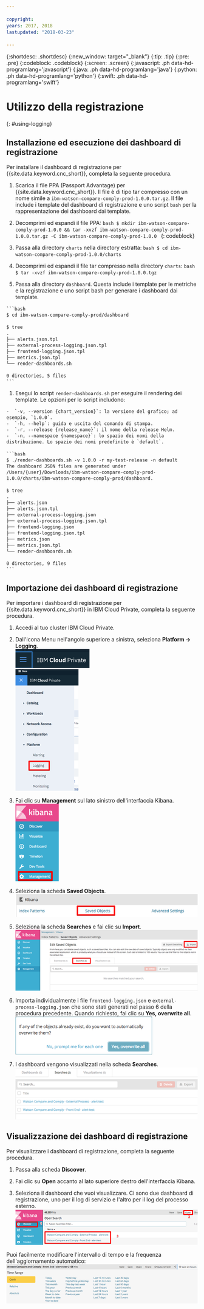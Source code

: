 ```yaml
---

copyright:
years: 2017, 2018
lastupdated: "2018-03-23"

---
```


{:shortdesc: .shortdesc}
{:new_window: target="_blank"}
{:tip: .tip}
{:pre: .pre}
{:codeblock: .codeblock}
{:screen: .screen}
{:javascript: .ph data-hd-programlang='javascript'}
{:java: .ph data-hd-programlang='java'}
{:python: .ph data-hd-programlang='python'}
{:swift: .ph data-hd-programlang='swift'}

# Utilizzo della registrazione
{: #using-logging}

## Installazione ed esecuzione dei dashboard di registrazione

Per installare il dashboard di registrazione per {{site.data.keyword.cnc_short}}, completa la seguente procedura.

  1. Scarica il file PPA (Passport Advantage) per {{site.data.keyword.cnc_short}}. Il file è di tipo tar compresso con un nome simile a `ibm-watson-compare-comply-prod-1.0.0.tar.gz`. Il file include i template del dashboard di registrazione e uno script `bash` per la rappresentazione dei dashboard dai template.

  1. Decomprimi ed espandi il file PPA:
    ```bash
    $ mkdir ibm-watson-compare-comply-prod-1.0.0 && tar -xvzf ibm-watson-compare-comply-prod-1.0.0.tar.gz -C ibm-watson-compare-comply-prod-1.0.0
    ```
    {: codeblock}

  1. Passa alla directory `charts` nella directory estratta:
    ```bash
    $ cd ibm-watson-compare-comply-prod-1.0.0/charts
    ```

  1. Decomprimi ed espandi il file tar compresso nella directory `charts`:
    ```bash
    $ tar -xvzf ibm-watson-compare-comply-prod-1.0.0.tgz
    ```

  1. Passa alla directory `dashboard`. Questa include i template per le metriche e la registrazione e uno script bash per generare i dashboard
dai template.

    ```bash
    $ cd ibm-watson-compare-comply-prod/dashboard

    $ tree
    .
    ├── alerts.json.tpl
    ├── external-process-logging.json.tpl
    ├── frontend-logging.json.tpl
    ├── metrics.json.tpl
    └── render-dashboards.sh

    0 directories, 5 files
    ```

  1. Esegui lo script `render-dashboards.sh` per eseguire il rendering dei template. Le opzioni per lo script includono:
  
    -  `-v, --version {chart_version}`: la versione del grafico; ad esempio, `1.0.0`.
    -  `-h, --help`: guida e uscita del comando di stampa.
    -  `-r, --release {release_name}`: il nome della release Helm.
    -  `-n, --namespace {namespace}`: lo spazio dei nomi della distribuzione. Lo spazio dei nomi predefinito è `default`.

    ```bash
    $ ./render-dashboards.sh -v 1.0.0 -r my-test-release -n default
    The dashboard JSON files are generated under /Users/{user}/Downloads/ibm-watson-compare-comply-prod-1.0.0/charts/ibm-watson-compare-comply-prod/dashboard.

    $ tree
    .
    ├── alerts.json
    ├── alerts.json.tpl
    ├── external-process-logging.json
    ├── external-process-logging.json.tpl
    ├── frontend-logging.json
    ├── frontend-logging.json.tpl
    ├── metrics.json
    ├── metrics.json.tpl
    └── render-dashboards.sh

    0 directories, 9 files
    ```

## Importazione dei dashboard di registrazione

Per importare i dashboard di registrazione per {{site.data.keyword.cnc_short}} in IBM Cloud Private, completa la seguente procedura.

  1. Accedi al tuo cluster IBM Cloud Private.

  1. Dall'icona Menu nell'angolo superiore a sinistra, seleziona **Platform -> Logging**. <br />
    ![Icona Menu di IBM Cloud Private](images/icp-menu.png) <br />
    ![Menu Platform -> Logging](images/icp-logging.png)

  1. Fai clic su **Management** sul lato sinistro dell'interfaccia Kibana. <br />
    ![Interfaccia Kibana](images/kibana.png)

  1. Seleziona la scheda **Saved Objects**.
    ![Scheda Saved Objects](images/saved-obj.png)

  1. Seleziona la scheda **Searches** e fai clic su **Import**.
    ![Import dalla scheda Searches](images/searches-import.png)

  1. Importa individualmente i file `frontend-logging.json` e `external-process-logging.json` che sono stati generati nel passo 6 della procedura precedente. Quando richiesto, fai clic su **Yes, overwrite all**.
     ![Prompt Yes, overwrite all](images/overwrite-all.png)

  1. I dashboard vengono visualizzati nella scheda **Searches**.
     ![Dashboard nella scheda Searches](images/searches-tab.png)

## Visualizzazione dei dashboard di registrazione

Per visualizzare i dashboard di registrazione, completa la seguente procedura.

  1. Passa alla scheda **Discover**.

  1. Fai clic su **Open** accanto al lato superiore destro dell'interfaccia Kibana.

  1. Seleziona il dashboard che vuoi visualizzare. Ci sono due dashboard di registrazione, uno per il log di servizio e l'altro per il log del processo esterno.
    ![Visualizza i dashboard di registrazione](images/kibana-dboards.png)

Puoi facilmente modificare l'intervallo di tempo e la frequenza dell'aggiornamento automatico:
  ![Modifica l'intervallo di tempo e la frequenza di aggiornamento](images/log-dboard-change.png)

